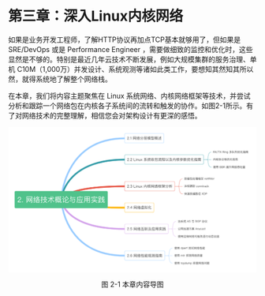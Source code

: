 # 第三章：深入Linux内核网络

如果是业务开发工程师，了解HTTP协议再加点TCP基本就够用了，但如果是 SRE/DevOps 或是 Performance Engineer ，需要做细致的监控和优化时，这些显然是不够的。特别是最近几年云技术不断发展，例如大规模集群的服务治理、单机 C10M（1,000万）并发设计、系统观测等诸如此类工作，要想知其然知其所以然，就得系统地了解整个网络栈。

在本章，我们将内容主题聚焦在 Linux 系统网络、内核网络框架等技术，并尝试分析和跟踪一个网络包在内核各子系统间的流转和触发的协作。如图2-1所示。有了对网络技术的完整理解，相信您会对架构设计有更深的感悟。

<div  align="center">
	<img src="../assets/network-summary.png" width = "680"  align=center />
	<p>图 2-1 本章内容导图 </p>
</div>
